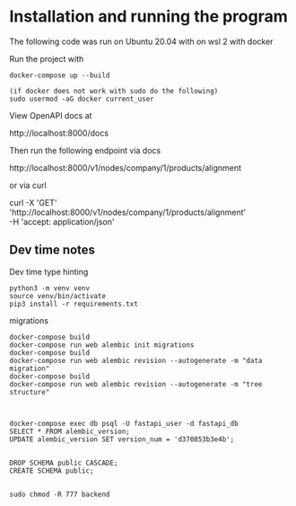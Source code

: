 # Installation and running the program

The following code was run on Ubuntu 20.04 with on wsl 2 with docker

Run the project with

```
docker-compose up --build

(if docker does not work with sudo do the following)
sudo usermod -aG docker current_user
```

View OpenAPI docs at

http://localhost:8000/docs


Then run the following endpoint via docs

http://localhost:8000/v1/nodes/company/1/products/alignment

or via curl

curl -X 'GET' \
  'http://localhost:8000/v1/nodes/company/1/products/alignment' \
  -H 'accept: application/json'


## Dev time notes

Dev time type hinting

```
python3 -m venv venv
source venv/bin/activate
pip3 install -r requirements.txt
```

migrations

```
docker-compose build
docker-compose run web alembic init migrations
docker-compose build
docker-compose run web alembic revision --autogenerate -m "data migration"
docker-compose build
docker-compose run web alembic revision --autogenerate -m "tree structure"



docker-compose exec db psql -U fastapi_user -d fastapi_db
SELECT * FROM alembic_version;
UPDATE alembic_version SET version_num = 'd370853b3e4b';


DROP SCHEMA public CASCADE;
CREATE SCHEMA public;


sudo chmod -R 777 backend
```
